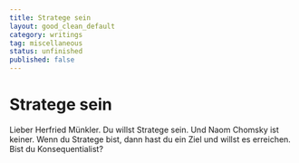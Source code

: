 ```yaml
---
title: Stratege sein
layout: good_clean_default
category: writings
tag: miscellaneous
status: unfinished
published: false
---
```


# Stratege sein

Lieber Herfried Münkler. Du willst Stratege sein. Und Naom Chomsky ist keiner. Wenn du Stratege bist, dann hast du ein Ziel und willst es erreichen. Bist du Konsequentialist?
